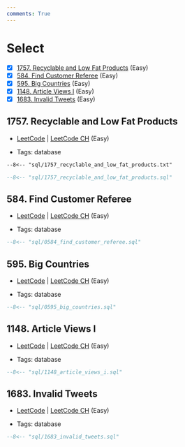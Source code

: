 ```yaml
---
comments: True
---
```


# Select

- [x] [1757. Recyclable and Low Fat Products](https://leetcode.cn/problems/recyclable-and-low-fat-products/) (Easy)
- [x] [584. Find Customer Referee](https://leetcode.cn/problems/find-customer-referee/) (Easy)
- [x] [595. Big Countries](https://leetcode.cn/problems/big-countries/) (Easy)
- [x] [1148. Article Views I](https://leetcode.cn/problems/article-views-i/) (Easy)
- [x] [1683. Invalid Tweets](https://leetcode.cn/problems/invalid-tweets/) (Easy)

## 1757. Recyclable and Low Fat Products

-   [LeetCode](https://leetcode.com/problems/recyclable-and-low-fat-products/) | [LeetCode CH](https://leetcode.cn/problems/recyclable-and-low-fat-products/) (Easy)

-   Tags: database

```txt title="1757. Recyclable and Low Fat Products"
--8<-- "sql/1757_recyclable_and_low_fat_products.txt"
```

```sql title="1757. Recyclable and Low Fat Products"
--8<-- "sql/1757_recyclable_and_low_fat_products.sql"
```

## 584. Find Customer Referee

-   [LeetCode](https://leetcode.com/problems/find-customer-referee/) | [LeetCode CH](https://leetcode.cn/problems/find-customer-referee/) (Easy)

-   Tags: database

```sql title="584. Find Customer Referee"
--8<-- "sql/0584_find_customer_referee.sql"
```

## 595. Big Countries

-   [LeetCode](https://leetcode.com/problems/big-countries/) | [LeetCode CH](https://leetcode.cn/problems/big-countries/) (Easy)

-   Tags: database

```sql title="595. Big Countries"
--8<-- "sql/0595_big_countries.sql"
```

## 1148. Article Views I

-   [LeetCode](https://leetcode.com/problems/article-views-i/) | [LeetCode CH](https://leetcode.cn/problems/article-views-i/) (Easy)

-   Tags: database

```sql title="1148. Article Views I"
--8<-- "sql/1148_article_views_i.sql"
```

## 1683. Invalid Tweets

-   [LeetCode](https://leetcode.com/problems/invalid-tweets/) | [LeetCode CH](https://leetcode.cn/problems/invalid-tweets/) (Easy)

-   Tags: database

```sql title="1683. Invalid Tweets"
--8<-- "sql/1683_invalid_tweets.sql"
```
